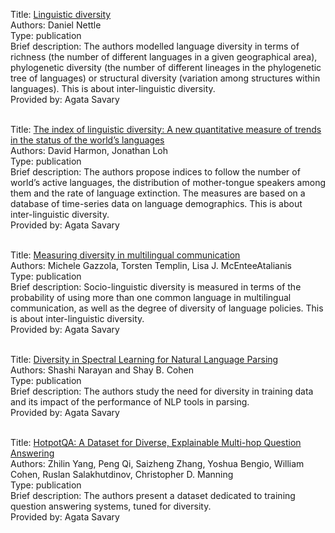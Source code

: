 Title: [Linguistic diversity](https://www.cambridge.org/core/journals/language-in-society/article/abs/daniel-nettle-linguistic-diversity-oxford-new-york-oxford-university-press-1999-pp-xi-168-hb-6500-pb-1995/99CDDE1F8F0ECBD609C242BF01F7E773)<br>
Authors: Daniel Nettle <br>
Type: publication <br>
Brief description: The authors modelled language diversity in terms of richness (the number of different languages in a given geographical area), phylogenetic diversity (the number of different
lineages in the phylogenetic tree of languages) or structural diversity (variation among structures within languages). 
This is about inter-linguistic diversity.<br>
Provided by: Agata Savary<br><br>

Title: [The index of linguistic diversity: A new quantitative measure of trends in the status of the world’s languages](https://scholarspace.manoa.hawaii.edu/items/761a86b0-9afd-43c9-b4a2-1800bad2158d)<br>
Authors: David Harmon, Jonathan Loh <br>
Type: publication <br>
Brief description: The authors propose indices to follow the number of world’s active languages, the distribution of mother-tongue speakers among them and the rate of language extinction. The measures are based on a database of time-series data on language demographics. This is about inter-linguistic diversity.<br>
Provided by: Agata Savary<br><br>

Title: [Measuring diversity in multilingual communication](https://link.springer.com/article/10.1007/s11205-019-02161-5)<br>
Authors: Michele Gazzola, Torsten Templin, Lisa J. McEnteeAtalianis<br>
Type: publication <br>
Brief description: Socio-linguistic diversity is measured in terms of the probability of using more than one common language in multilingual communication, as well as the degree of diversity of language policies. This is about inter-linguistic diversity.<br>
Provided by: Agata Savary<br><br>

Title: [Diversity in Spectral Learning for Natural Language Parsing](https://aclanthology.org/D15-1214.pdf)<br>
Authors: Shashi Narayan and Shay B. Cohen<br>
Type: publication <br>
Brief description: The authors study the need for diversity in training data and its impact of the performance of NLP tools in parsing.<br>
Provided by: Agata Savary<br><br>

Title: [HotpotQA: A Dataset for Diverse, Explainable Multi-hop Question Answering](https://aclanthology.org/D18-1259/)<br>
Authors: Zhilin Yang, Peng Qi, Saizheng Zhang, Yoshua Bengio, William Cohen, Ruslan Salakhutdinov, Christopher D. Manning<br>
Type: publication <br>
Brief description: The authors present a dataset dedicated to training question answering systems, tuned for diversity.<br>
Provided by: Agata Savary<br><br>

